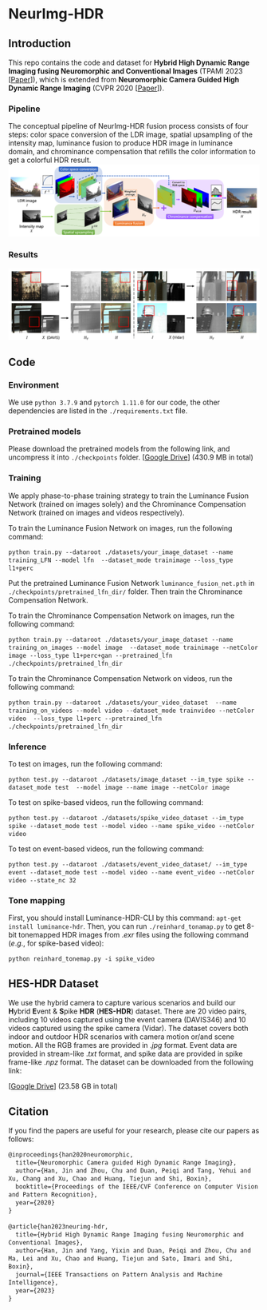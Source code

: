 # NeurImg-HDR
## Introduction

This repo contains the code and dataset for **Hybrid High Dynamic Range Imaging fusing Neuromorphic and Conventional Images** (TPAMI 2023 [[Paper](https://drive.google.com/file/d/1gfdc9axSIHO3OOIXL6yTCGljj1l54gqO/view?usp=sharing)]), which is extended from **Neuromorphic Camera Guided High Dynamic Range Imaging** (CVPR 2020 [[Paper](https://openaccess.thecvf.com/content_CVPR_2020/papers/Han_Neuromorphic_Camera_Guided_High_Dynamic_Range_Imaging_CVPR_2020_paper.pdf)]).


### Pipeline
The conceptual pipeline of NeurImg-HDR fusion process consists of four steps: color space conversion of the LDR image, spatial upsampling of the intensity map, luminance fusion to produce HDR image in luminance domain, and chrominance compensation that refills the color information to get a colorful HDR result.
![pipeline](imgs/pipeline.png)

### Results
![real_results](imgs/real_results.png)

## Code
### Environment

We use `python 3.7.9` and `pytorch 1.11.0` for our code, the other dependencies are listed in the `./requirements.txt` file.

### Pretrained models

Please download the pretrained models from the following link, and uncompress it into `./checkpoints` folder.
[[Google Drive](https://drive.google.com/file/d/1rexQxWZQ24fNa9I5btUSmvvsAm8VCXor/view?usp=share_link)] (430.9 MB in total)

### Training
We apply phase-to-phase training strategy to train the Luminance Fusion Network (trained on images solely) and the Chrominance Compensation Network (trained on images and videos respectively). 

To train the Luminance Fusion Network on images, run the following command:
```
python train.py --dataroot ./datasets/your_image_dataset --name training_LFN --model lfn  --dataset_mode trainimage --loss_type l1+perc
```
Put the pretrained Luminance Fusion Network `luminance_fusion_net.pth` in `./checkpoints/pretrained_lfn_dir/` folder. Then train the Chrominance Compensation Network.

To train the Chrominance Compensation Network on images, run the following command:
```
python train.py --dataroot ./datasets/your_image_dataset --name training_on_images --model image  --dataset_mode trainimage --netColor image --loss_type l1+perc+gan --pretrained_lfn ./checkpoints/pretrained_lfn_dir
```

To train the Chrominance Compensation Network on videos, run the following command:
```
python train.py --dataroot ./datasets/your_video_dataset  --name training_on_videos --model video --dataset_mode trainvideo --netColor video  --loss_type l1+perc --pretrained_lfn ./checkpoints/pretrained_lfn_dir
```

### Inference

To test on images, run the following command:
```
python test.py --dataroot ./datasets/image_dataset --im_type spike --dataset_mode test  --model image --name image --netColor image
```

To test on spike-based videos, run the following command:
```
python test.py --dataroot ./datasets/spike_video_dataset --im_type spike --dataset_mode test --model video --name spike_video --netColor video
```

To test on event-based videos, run the following command:
```
python test.py --dataroot ./datasets/event_video_dataset/ --im_type event --dataset_mode test --model video --name event_video --netColor video --state_nc 32
```


### Tone mapping

First, you should install Luminance-HDR-CLI by this command: `apt-get install luminance-hdr`.
Then, you can run `./reinhard_tonamap.py` to get 8-bit tonemapped HDR images from $.exr$ files using the following command ($e.g.$, for spike-based video):
```
python reinhard_tonemap.py -i spike_video
```


## HES-HDR Dataset
We use the hybrid camera to capture various scenarios and build our **H**ybrid **E**vent \& **S**pike **HDR** (**HES-HDR**) dataset. There are 20 video pairs, including 10 videos captured using the event camera (DAVIS346) and 10 videos captured using the spike camera (Vidar). The dataset covers both indoor and outdoor HDR scenarios with camera motion or/and scene motion. All the RGB frames are provided in $.jpg$ format. Event data are provided in stream-like $.txt$ format, and spike data are provided in spike frame-like $.npz$ format.
The dataset can be downloaded from the following link:

[[Google Drive](https://drive.google.com/file/d/1rAko_TSqdBs0Hg9XLZLISfGiMtsx_PrE/view?usp=share_link)] (23.58 GB in total)


## Citation
If you find the papers are useful for your research, please cite our papers as follows:

```
@inproceedings{han2020neuromorphic,
  title={Neuromorphic Camera guided High Dynamic Range Imaging},
  author={Han, Jin and Zhou, Chu and Duan, Peiqi and Tang, Yehui and Xu, Chang and Xu, Chao and Huang, Tiejun and Shi, Boxin},
  booktitle={Proceedings of the IEEE/CVF Conference on Computer Vision and Pattern Recognition},
  year={2020}
}

@article{han2023neurimg-hdr,
  title={Hybrid High Dynamic Range Imaging fusing Neuromorphic and Conventional Images},
  author={Han, Jin and Yang, Yixin and Duan, Peiqi and Zhou, Chu and Ma, Lei and Xu, Chao and Huang, Tiejun and Sato, Imari and Shi, Boxin},
  journal={IEEE Transactions on Pattern Analysis and Machine Intelligence},
  year={2023}
}
```

